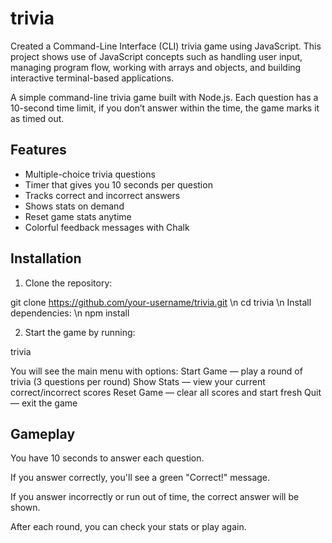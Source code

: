 # trivia
Created a Command-Line Interface (CLI) trivia game using JavaScript. This project shows use of JavaScript concepts such as handling user input, managing program flow, working with arrays and objects, and building interactive terminal-based applications.

A simple command-line trivia game built with Node.js.
Each question has a 10-second time limit, if you don’t answer within the time, the game marks it as timed out.

## Features

- Multiple-choice trivia questions
- Timer that gives you 10 seconds per question
- Tracks correct and incorrect answers
- Shows stats on demand
- Reset game stats anytime
- Colorful feedback messages with Chalk

## Installation

1. Clone the repository:

git clone https://github.com/your-username/trivia.git
\n cd trivia
\n Install dependencies:
\n npm install

2. Start the game by running:

trivia

You will see the main menu with options:
Start Game — play a round of trivia (3 questions per round)
Show Stats — view your current correct/incorrect scores
Reset Game — clear all scores and start fresh
Quit — exit the game

## Gameplay
You have 10 seconds to answer each question.

If you answer correctly, you'll see a green "Correct!" message.

If you answer incorrectly or run out of time, the correct answer will be shown.

After each round, you can check your stats or play again.
